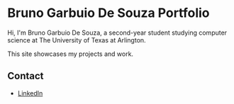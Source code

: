 # Bruno Garbuio De Souza Portfolio  

Hi, I'm Bruno Garbuio De Souza, a second-year student studying computer science at The University of Texas at Arlington. 

This site showcases my projects and work.  

## Contact  
- [LinkedIn](https://www.linkedin.com/in/bruno-garbuio-de-souza/)  
